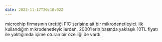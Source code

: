 ```yaml
---
date: 2022-11-17T20:10:02Z
---
```

microchip firmasının ürettiği PIC serisine ait bir mikrodenetleyici. ilk kullandığım mikrodenetleyicilerden, 2000'lerin başında yaklaşık 10TL fiyatı ile yaktığımda içime oturan bir özelliği de vardı.